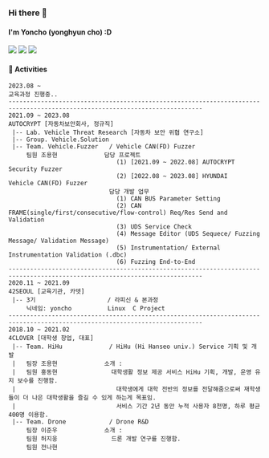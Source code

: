 ### Hi there 👋

#### I'm Yoncho (yonghyun cho) :D 

<img src="https://img.shields.io/badge/42seoul (yoncho)-000000?style=for-the-badge&logo=42&logoColor=white">
<a href="https://yonghyn.tistory.com/5" target="_blank"><img src="https://img.shields.io/badge/Blog-000000?style=for-the-badge&logo=Tistory&logoColor=white"></a>
<a href="https://www.linkedin.com/in/%EC%9A%A9%ED%98%84-%EC%A1%B0-9702261b7/" target="_blank"><img src="https://img.shields.io/badge/Cho yong hyun-0A66C2?style=for-the-badge&logo=Linkedin&logoColor=white"></a>

<h4>🚀 Activities </h4>

```
2023.08 ~
교육과정 진행중..
----------------------------------------------------------------------------------------------------------------------------                                                        
2021.09 ~ 2023.08
AUTOCRYPT [자동차보안회사, 정규직]
 |-- Lab. Vehicle Threat Research [자동차 보안 위협 연구소]
 |-- Group. Vehicle.Solution
 |-- Team. Vehicle.Fuzzer   / Vehicle CAN(FD) Fuzzer
     팀원 조용현             담당 프로젝트
                              (1) [2021.09 ~ 2022.08] AUTOCRYPT Security Fuzzer
                              (2) [2022.08 ~ 2023.08] HYUNDAI   Vehicle CAN(FD) Fuzzer
                            담당 개발 업무
                              (1) CAN BUS Parameter Setting
                              (2) CAN FRAME(single/first/consecutive/flow-control) Req/Res Send and Validation
                              (3) UDS Service Check
                              (4) Message Editor (UDS Sequece/ Fuzzing Message/ Validation Message)
                              (5) Instrumentation/ External Instrumentation Validation (.dbc)
                              (6) Fuzzing End-to-End
----------------------------------------------------------------------------------------------------------------------------                                                        
2020.11 ~ 2021.09
42SEOUL [교육기관, 카뎃]
 |-- 3기                    / 라피신 & 본과정
     닉네임: yoncho          Linux  C Project
----------------------------------------------------------------------------------------------------------------------------                       
2018.10 ~ 2021.02
4CLOVER [대학생 창업, 대표] 
 |-- Team. HiHu             / HiHu (Hi Hanseo univ.) Service 기획 및 개발
 |   팀장 조용현             소개 :  
 |   팀원 홍동현               대학생활 정보 제공 서비스 HiHu 기획, 개발, 운영 유지 보수를 진행함.
 |                            대학생에게 대학 전반의 정보를 전달해줌으로써 재학생들이 더 나은 대학생활을 즐길 수 있게 하는게 목표임.
 |                            서비스 기간 2년 동안 누적 사용자 8천명, 하루 평균 400명 이용함.
 |-- Team. Drone            / Drone R&D
     팀장 이준우             소개 :
     팀원 허지웅               드론 개발 연구를 진행함.
     팀원 전나현             
```



<!--
**yoncho/yoncho** is a ✨ _special_ ✨ repository because its `README.md` (this file) appears on your GitHub profile.

Here are some ideas to get you started:

- 🔭 I’m currently working on ...
- 🌱 I’m currently learning ...
- 👯 I’m looking to collaborate on ...
- 🤔 I’m looking for help with ...
- 💬 Ask me about ...
- 📫 How to reach me: ...
- 😄 Pronouns: ...
- ⚡ Fun fact: ...
-->
